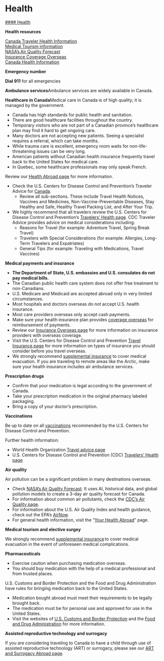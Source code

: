 # Health

[#### Health](javascript:void(0); "Health")

**Health resources**

[Canada Traveler Health Information](https://wwwnc.cdc.gov/travel/destinations/traveler/none/canada)  
[Medical Tourism information](https://wwwnc.cdc.gov/travel/yellowbook/2024/health-care-abroad/medical-tourism)  
[NASA’s Air Quality Forecast](https://aeronet.gsfc.nasa.gov/new_web/aqforecast)  
[Insurance Coverage Overseas](https://travel.state.gov/content/travel/en/international-travel/before-you-go/your-health-abroad/Insurance_Coverage_Overseas.html)  
[Canada Health Information](https://www.who.int/countries/can/)

**Emergency number**

**Dial 911** for all emergencies

**Ambulance services**Ambulance services are widely available in Canada.

**Healthcare in Canada**Medical care in Canada is of high quality; it is managed by the government.

* Canada has high standards for public health and sanitation.
* There are good healthcare facilities throughout the country.
* Temporary visitors who are not part of a Canadian province’s healthcare plan may find it hard to get ongoing care.
* Many doctors are not accepting new patients. Seeing a specialist requires a referral, which can take months.
* While trauma care is excellent, emergency room waits for non-life-threatening issues can be very long.
* American patients without Canadian health insurance frequently travel back to the United States for medical care.
* In Quebec, some healthcare professionals may only speak French.

Review our [Health Abroad page](https://travel.state.gov/content/travel/en/international-travel/before-you-go/your-health-abroad.html) for more information.

* Check the U.S. Centers for Disease Control and Prevention’s Traveler Advice for [Canada](https://wwwnc.cdc.gov/travel/destinations/traveler/none/canada?s_cid=ncezid-dgmq-travel-single-001).
  + Review all sub-sections. These include Travel Health Notices, Vaccines and Medicines, Non-Vaccine-Preventable Diseases, Stay Healthy and Safe, Healthy Travel Packing List, and After Your Trip.
* We highly recommend that all travelers review the U.S. Centers for Disease Control and Prevention’s [Travelers’ Health page](https://wwwnc.cdc.gov/travel/page/traveler-information-center). CDC Traveler Advice provides advice on medical considerations including:
  + Reasons for Travel (for example: Adventure Travel, Spring Break Travel)
  + Travelers with Special Considerations (for example: Allergies, Long-Term Travelers and Expatriates)
  + General Tips (for example: Traveling with Medications, Travel Vaccines)

**Medical payments and insurance**

* **The Department of State, U.S. embassies and U.S. consulates do not pay medical bills.**
* The Canadian public health care system does not offer free treatment to non-Canadians.
* U.S. Medicare and Medicaid are accepted abroad only in very limited circumstances.
* Most hospitals and doctors overseas do not accept U.S. health insurance.
* Most care providers overseas only accept cash payments.
* Make sure your health insurance plan provides [coverage overseas](https://travel.state.gov/content/travel/en/international-travel/before-you-go/your-health-abroad/Insurance_Coverage_Overseas.html) for reimbursement of payments.
* Review our [Insurance Overseas page](https://travel.state.gov/content/travel/en/international-travel/before-you-go/your-health-abroad/Insurance_Coverage_Overseas.html) for more information on insurance providers with overseas coverage.
* Visit the U.S. Centers for Disease Control and Prevention [Travel Insurance page](https://wwwnc.cdc.gov/travel/page/insurance) for more information on types of insurance you should consider before you travel overseas.
* We strongly recommend [supplemental insurance](https://travel.state.gov/content/travel/en/international-travel/before-you-go/your-health-abroad/Insurance_Coverage_Overseas.html) to cover medical evacuation. If you are traveling to remote areas like the Arctic, make sure your health insurance includes air ambulance services.

**Prescription drugs**

* Confirm that your medication is legal according to the government of Canada.
* Take your prescription medication in the original pharmacy labeled packaging.
* Bring a copy of your doctor’s prescription.

**Vaccinations**

Be up to date on all [vaccinations](https://wwwnc.cdc.gov/travel/destinations/traveler/none/canada) recommended by the U.S. Centers for Disease Control and Prevention.

Further health information:

* World Health Organization [Travel advice page](https://www.who.int/travel-advice)
* U.S. Centers for Disease Control and Prevention (CDC) [Travelers’ Health page](https://wwwnc.cdc.gov/travel/destinations/list)

**Air quality**

Air pollution can be a significant problem in many destinations overseas.

* Check [NASA’s Air Quality Forecast](https://aeronet.gsfc.nasa.gov/new_web/aqforecast). It uses AI, historical data, and global pollution models to create a 3-day air quality forecast for Canada.
* For information about common air pollutants, check the [CDC’s Air Quality page](https://www.cdc.gov/air-quality/pollutants/).
* For information about the U.S. Air Quality Index and health guidance, check out the EPA’s [AirNow](https://www.airnow.gov/aqi/aqi-basics/).
* For general health information, visit the “[Your Health Abroad](https://travel.state.gov/content/travel/en/international-travel/before-you-go/your-health-abroad.html "https://travel.state.gov/content/travel/en/international-travel/before-you-go/your-health-abroad.html")” page.

**Medical tourism and elective surgey**

We strongly recommend [supplemental insurance](https://travel.state.gov/content/travel/en/international-travel/before-you-go/your-health-abroad/Insurance_Coverage_Overseas.html) to cover medical evacuation in the event of unforeseen medical complications.

**Pharmaceuticals**

* Exercise caution when purchasing medication overseas.
* You should buy medication with the help of a medical professional and from trusted places.

U.S. Customs and Border Protection and the Food and Drug Administration have rules for bringing medication back to the United States.

* Medication bought abroad must meet their requirements to be legally brought back.
* The medication must be for personal use and approved for use in the United States.
* Visit the websites of [U.S. Customs and Border Protection](https://www.cbp.gov/travel/us-citizens/know-before-you-go/prohibited-and-restricted-items) and the [Food and Drug Administration](https://www.fda.gov/drugs/fda-drug-info-rounds-video/traveling-prescription-medications) for more information.

**Assisted reproductive technology and surrogacy**

If you are considering traveling to Canada to have a child through use of assisted reproductive technology (ART) or surrogacy, please see our [ART and Surrogacy Abroad page](https://travel.state.gov/content/travel/en/legal/travel-legal-considerations/us-citizenship/Assisted-Reproductive-Technology-ART-Surrogacy-Abroad.html).